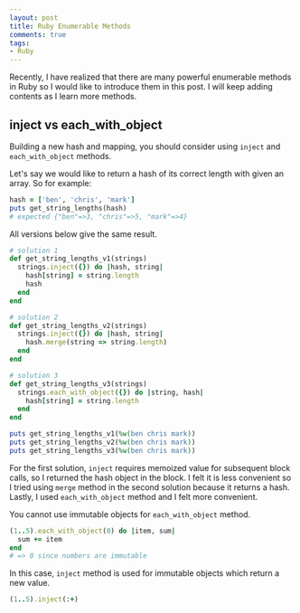 ```yaml
---
layout: post
title: Ruby Enumerable Methods
comments: true
tags:
- Ruby
---
```


Recently, I have realized that there are many powerful enumerable methods in Ruby so I would like to introduce them in this post. I will keep adding contents as I learn more methods. 

## **inject vs each_with_object**

Building a new hash and mapping, you should consider using ```inject``` and ```each_with_object``` methods.

Let's say we would like to return a hash of its correct length with given an array. So for example:
```ruby
hash = ['ben', 'chris', 'mark']
puts get_string_lengths(hash)
# expected {"ben"=>3, "chris"=>5, "mark"=>4}
``` 

All versions below give the same result.
```ruby
# solution 1
def get_string_lengths_v1(strings)
  strings.inject({}) do |hash, string|
    hash[string] = string.length
    hash
  end
end

# solution 2
def get_string_lengths_v2(strings)
  strings.inject({}) do |hash, string|
    hash.merge(string => string.length)
  end
end

# solution 3
def get_string_lengths_v3(strings)
  strings.each_with_object({}) do |string, hash|
    hash[string] = string.length
  end
end

puts get_string_lengths_v1(%w(ben chris mark))
puts get_string_lengths_v2(%w(ben chris mark))
puts get_string_lengths_v3(%w(ben chris mark))
```

For the first solution, ```inject``` requires memoized value for subsequent block calls, so I returned the hash object in the block. I felt it is less convenient so I tried using ```merge``` method in the second solution because it returns a hash. Lastly, I used ```each_with_object``` method and I felt more convenient.

You cannot use immutable objects for ```each_with_object``` method. 
```ruby
(1..5).each_with_object(0) do |item, sum|
  sum += item
end
# => 0 since numbers are immutable
```
In this case, ```inject``` method is used for immutable objects which return a new value.
```ruby
(1..5).inject(:+)
```


